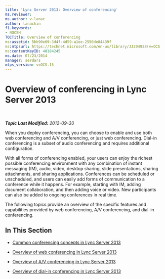 ```yaml
---
title: 'Lync Server 2013: Overview of conferencing'
ms.reviewer: 
ms.author: v-lanac
author: lanachin
f1.keywords:
- NOCSH
TOCTitle: Overview of conferencing
ms:assetid: 5bb90e69-3d4f-4d59-a1ee-2550de84439f
ms:mtpsurl: https://technet.microsoft.com/en-us/library/JJ204928(v=OCS.15)
ms:contentKeyID: 48184245
ms.date: 07/23/2014
manager: serdars
mtps_version: v=OCS.15
---
```


<div data-xmlns="http://www.w3.org/1999/xhtml">

<div class="topic" data-xmlns="http://www.w3.org/1999/xhtml" data-msxsl="urn:schemas-microsoft-com:xslt" data-cs="https://msdn.microsoft.com/">

<div data-asp="https://msdn2.microsoft.com/asp">

# Overview of conferencing in Lync Server 2013

</div>

<div id="mainSection">

<div id="mainBody">

<span> </span>

_**Topic Last Modified:** 2012-09-30_

When you deploy conferencing, you can choose to enable and use both web conferencing and A/V conferencing, or just web conferencing. Dial-in conferencing is a subset of audio conferencing and requires additional configuration.

With all forms of conferencing enabled, your users can enjoy the richest possible conferencing environment with any combination of instant messaging (IM), audio, video, desktop sharing, slide presentations, sharing attachments, and sharing applications. Conferences can be scheduled or unscheduled, and users can easily add forms of communication to a conference while it happens. For example, starting with IM, adding document collaboration, and then adding voice or video. New participants can also be added to ongoing conferences in real time.

The following topics provide an overview of the specific features and capabilities provided by web conferencing, A/V conferencing, and dial-in conferencing.

<div>

## In This Section

  - [Common conferencing concepts in Lync Server 2013](lync-server-2013-common-conferencing-concepts.md)

  - [Overview of web conferencing in Lync Server 2013](lync-server-2013-web-conferencing-overview.md)

  - [Overview of A/V conferencing in Lync Server 2013](lync-server-2013-a-v-conferencing-overview.md)

  - [Overview of dial-in conferencing in Lync Server 2013](lync-server-2013-dial-in-conferencing-overview.md)

</div>

</div>

<span> </span>

</div>

</div>

</div>

